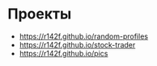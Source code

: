 # Проекты

- <https://r142f.github.io/random-profiles>
- <https://r142f.github.io/stock-trader>
- <https://r142f.github.io/pics>